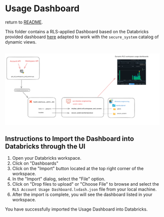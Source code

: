 # **Usage Dashboard**
return to [README](../README.md).

This folder contains a RLS-applied Dashboard based on the Databricks provided dashboard [here](https://learn.microsoft.com/en-us/azure/databricks/admin/account-settings/usage) adapted to work with the `secure_system` catalog of dynamic views.

##
![Billing Image](../img/billing.png)


## Instructions to Import the Dashboard into Databricks through the UI

1. Open your Databricks workspace.
2. Click on  "Dashboards" 
4. Click on the "Import" button located at the top right corner of the workspace.
5. In the "Import" dialog, select the "File" option.
6. Click on "Drop files to upload" or "Choose File" to browse and select the `RLS Account Usage Dashboard.lvdash.json` file from your local machine.
7. After the import is complete, you will see the dashboard listed in your workspace.

You have successfully imported the Usage Dashboard into Databricks.